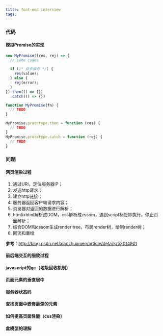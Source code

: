```yaml
---
title: font-end interview
tags:
---
```


### 代码

#### 模拟Promise的实现

```javascript
new MyPromise((res, rej) => {
  // some codes

  if (/* 异步操作 */) {
    res(value);
  } else {
    rej(error);
  }
}).then(() => {})
  .catch(() => {})

function MyPromise(fn) {
  // TODO
}

MyPromise.prototype.then = function (res) {
  // TODO
}
MyPromise.prototype.catch = function (rej) {
  // TODO
}

```

### 问题

#### 网页渲染过程

1. 通过URI，定位服务器IP；
2. 发送http请求；
3. 建立http链接；
4. 服务器返回客户端请求内容；
5. 浏览器对返回的数据进行解析；
6. html/xhtml解析成DOM，css解析成cssom，遇到script标签即执行，停止页面解析；
7. 结合DOM和cssom生成render tree，布局render树，绘制render树；
8. 回流和重绘

**参考**：http://blog.csdn.net/xiaozhuxmen/article/details/52014901

#### 前后端交互的细致过程

#### javascript的gc（垃圾回收机制）

#### 页面元素的垂直居中

#### 服务器状态码

#### 查找页面中嵌套最深的元素

#### 如何提高页面性能（css渲染）

#### 盒模型的理解

